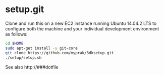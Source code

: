 setup.git
=========
Clone and run this on a new EC2 instance running Ubuntu 14.04.2 LTS to
configure both the machine and your individual development environment as
follows:

```sh
cd $HOME
sudo apt-get install -y git-core
git clone https://github.com/myprak/3dksetup.git
./setup/setup.sh   
```

See also http://###dotfile

